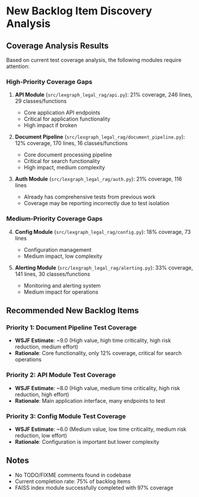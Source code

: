 # New Backlog Item Discovery Analysis

## Coverage Analysis Results
Based on current test coverage analysis, the following modules require attention:

### High-Priority Coverage Gaps
1. **API Module** (`src/lexgraph_legal_rag/api.py`): 21% coverage, 246 lines, 29 classes/functions
   - Core application API endpoints
   - Critical for application functionality
   - High impact if broken

2. **Document Pipeline** (`src/lexgraph_legal_rag/document_pipeline.py`): 12% coverage, 170 lines, 16 classes/functions  
   - Core document processing pipeline
   - Critical for search functionality
   - High impact, medium complexity

3. **Auth Module** (`src/lexgraph_legal_rag/auth.py`): 21% coverage, 116 lines
   - Already has comprehensive tests from previous work
   - Coverage may be reporting incorrectly due to test isolation

### Medium-Priority Coverage Gaps
4. **Config Module** (`src/lexgraph_legal_rag/config.py`): 18% coverage, 73 lines
   - Configuration management
   - Medium impact, low complexity

5. **Alerting Module** (`src/lexgraph_legal_rag/alerting.py`): 33% coverage, 141 lines, 30 classes/functions
   - Monitoring and alerting system
   - Medium impact for operations

## Recommended New Backlog Items

### Priority 1: Document Pipeline Test Coverage
- **WSJF Estimate**: ~9.0 (High value, high time criticality, high risk reduction, medium effort)
- **Rationale**: Core functionality, only 12% coverage, critical for search operations

### Priority 2: API Module Test Coverage  
- **WSJF Estimate**: ~8.0 (High value, medium time criticality, high risk reduction, high effort)
- **Rationale**: Main application interface, many endpoints to test

### Priority 3: Config Module Test Coverage
- **WSJF Estimate**: ~6.0 (Medium value, low time criticality, medium risk reduction, low effort)
- **Rationale**: Configuration is important but lower complexity

## Notes
- No TODO/FIXME comments found in codebase
- Current completion rate: 75% of backlog items
- FAISS index module successfully completed with 97% coverage
